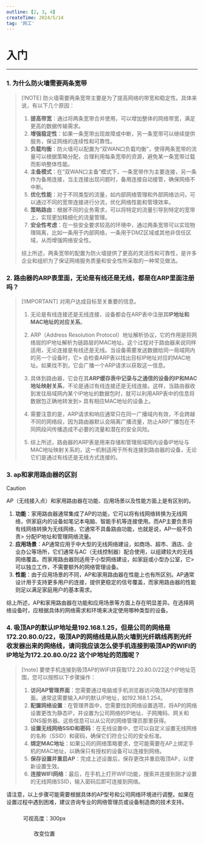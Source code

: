 ```yaml
---
outline: [2, 3, 4]
createTime: 2024/5/14
tag: '网工'
---
```



# 入门

---
### 1. 为什么防火墙需要两条宽带



> [!NOTE] 防火墙需要两条宽带主要是为了提高网络的带宽和稳定性。具体来说，有以下几个原因：
> 1. **提高带宽**：通过将两条宽带合并使用，可以增加整体的网络带宽，满足更高的数据传输需求。
> 2. **增强稳定性**：如果一条宽带出现故障或中断，另一条宽带可以继续提供服务，保证网络的连续性和可靠性。
> 3. **负载均衡**：防火墙可以配置为“双WAN口负载均衡”，使得两条宽带的流量可以根据策略分配，合理利用每条宽带的资源，避免某一条宽带过载而影响整体性能。
> 4. **主备模式**：在“双WAN口主备”模式下，一条宽带作为主要连接，另一条作为备用连接，当主连接出现问题时，备用连接自动接管，确保网络不中断。
> 5. **优化性能**：对于不同类型的流量，如内部网络管理和外部网络访问，可以通过不同的宽带连接进行分流，优化网络性能和管理效率。
> 6. **策略路由**：根据不同的业务需求，可以将特定的流量引导到特定的宽带上，实现更加精细化的流量管理。
> 7. **安全性考虑**：在一些安全要求较高的环境中，通过两条宽带可以实现物理隔离，比如一条用于内部网络，一条用于DMZ区域或其他非信任区域，从而增强网络安全性。
> 
> 综上所述，两条宽带的配置为防火墙提供了更高的灵活性和可靠性，是许多企业和组织为了保证网络服务质量和安全性所采取的一种常见做法。

### 2. 路由器的ARP表里面，无论是有线还是无线，都是在ARP里面注册吗？
> [!IMPORTANT] 对用户达成目标至关重要的信息。
> 1. 无论是有线连接还是无线连接，设备都会在ARP表中注册其**IP地址和MAC地址的对应关系**。
> 
> 2. ARP（Address Resolution Protocol）地址解析协议，它的作用是将网络层的IP地址解析为链路层的MAC地址。这个过程对于路由器来说同样适用，无论连接是有线还是无线。当设备需要发送数据给同一局域网内的另一个设备时，它> 会检查ARP表以找出目标IP地址对应的MAC地址。如果找不到，它会广播一个ARP请求以获取这一信息。
> 
> 3. 具体到路由器，它会在其**ARP缓存表中记录与之通信的设备的IP和MAC地址映射关系**，不论是通过有线连接还是无线连接。这样，当路由器收到发往局域网内某个IP地址的数据包时，就可以利用ARP表中的信息将数据包正确地转发到> 具有相应MAC地址的设备上。
> 
> 4. 需要注意的是，ARP请求和响应通常只在同一广播域内有效，不会跨越不同的网络段，因为路由器默认会隔离广播流量，防止ARP广播包在不同网段间传播造成不必要的流量和潜在的安全风险。
> 
> 5. 综上所述，路由器的ARP表是用来存储和管理局域网内设备IP地址与MAC地址映射关系的，这一机制适用于所有连接到路由器的设备，无论它们是通过有线还是无线方式连接的。

### 3. ap和家用路由器的区别

> [!CAUTION]
> AP（无线接入点）和家用路由器在功能、应用场景以及性能方面上是有区别的。
> 
> 1. **功能**：家用路由器通常集成了AP的功能，它可以将有线网络转换为无线网络，供家庭内的设备如笔记本电脑、智能手机等连接使用。而AP主要负责将有线网络转换为无线网络，它通常不具备路由功能，也就是说，AP一般不负责> 分配IP地址和管理网络流量。
> 2. **应用场景**：AP通常应用于中大型的无线网络建设，如商场、超市、酒店、企业办公等场所，它们通常与AC（无线控制器）配合使用，以组建较大的无线网络覆盖。而家用路由器则适用于小型网络建设，如家庭或小型办公室，它> 可以独立工作，不需要额外的网络管理设备。
> 3. **性能**：由于应用场景的不同，AP和家用路由器在性能上也有所区别。AP通常设计用于支持更多用户的连接，提供更稳定的信号覆盖，而家用路由器的性能则足以满足家庭用户的基本需求。
> 
> 综上所述，AP和家用路由器在功能和应用场景等方面上存在明显差异。在选择网络设备时，应根据具体的网络需求和环境来决定使用哪种类型的设备。

### 4. 吸顶AP的默认IP地址是192.168.1.25，但是公司的网络是172.20.80.0/22，吸顶AP的网络线是从防火墙到光纤跳线再到光纤收发器出来的网络线，请问我应该怎么使手机连接到吸顶AP的WIFI的IP地址为172.20.80.0/22 这个IP地址的范围呢？

> [!note] 要使手机连接到吸顶AP的WIFI并获取172.20.80.0/22这个IP地址范围，您可以按照以下步骤操作：
> 
> 1. **访问AP管理界面**：您需要通过电脑或手机浏览器访问吸顶AP的管理界面。通常这需要输入AP的默认IP地址，如192.168.1.254。
> 2. **配置网络设置**：在管理界面中，您需要找到网络设置选项，将AP的网络设置更改为静态IP，并设置为公司网络的IP地址、子网掩码、网关和DNS服务器。这些信息可以从公司的网络管理员那里获得。
> 3. **设置无线网络SSID和密码**：在无线设置中，您可以自定义设置无线网络的名称（SSID）和密码，确保它们符合公司的安全标准。
> 4. **绑定MAC地址**：如果公司的网络策略要求，您可能需要在AP上绑定手机的MAC地址，以确保只有授权的设备可以连接到网络。
> 5. **保存设置并重启AP**：完成上述设置后，保存更改并重启吸顶AP，以使新设置生效。
> 6. **连接WIFI网络**：最后，在手机上打开WIFI功能，搜索并连接到刚才设置的无线网络SSID，输入密码后即可连接到网络。

请注意，以上步骤可能需要根据具体的AP型号和公司网络环境进行调整。如果在设置过程中遇到困难，建议咨询专业的网络管理员或设备制造商的技术支持。




<script setup>
import { NBackTop } from 'naive-ui'
</script>

<NBackTop :right="100" />
<NBackTop :bottom="100" :visibility-height="300">
    <div
      style="
        width: 200px;
        height: 40px;
        line-height: 40px;
        text-align: center;
        font-size: 14px;
      "
    >
      可视高度：300px
    </div>
  </NBackTop>

<NBackTop :right="40" :bottom="160">
    <div
      style="
        width: 200px;
        height: 40px;
        line-height: 40px;
        text-align: center;
        font-size: 14px;
      "
    >
      改变位置
    </div>
  </NBackTop>


<style module>
.carousel-img {
  margin: 0 auto;
  width: 100%;
  height: 100%;
  object-fit: cover;
}
</style>
